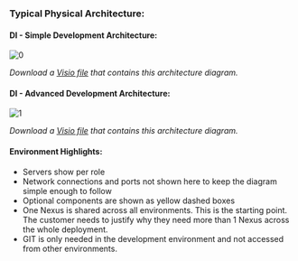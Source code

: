 
### Typical Physical Architecture:

#### DI - Simple Development Architecture:
![[0]][0]

*Download a [Visio file][vd-DI-6.4-dev-Simple] that contains this architecture diagram.*

#### DI - Advanced Development Architecture:
![[1]][1]

*Download a [Visio file][vd-DI-6.4-dev-Advanced] that contains this architecture diagram.*

#### Environment Highlights:
- Servers show per role
- Network connections and ports not shown here to keep the diagram simple enough to follow
- Optional components are shown as yellow dashed boxes
- One Nexus is shared across all environments.  This is the starting point.  The customer needs to justify why they need more than 1 Nexus across the whole deployment.
- GIT is only needed in the development environment and not accessed from other environments.

<!-- links -->
[0]: ./../../../resources/images/di-architecture/di-architecture6.4-simple.png "DI Architecture 6.4 - Simple Dev"
[vd-DI-6.4-dev-Simple]: ./../../../resources/templates/visio/di-architecture/di-architecture6.4-simple.vsd
[1]: ./../../../resources/images/di-architecture/DI-Architecture-6.4-Advanced.png "DI Architecture 6.4 - Advanced Dev"
[vd-DI-6.4-dev-Advanced]: ./../../../resources/templates/visio/di-architecture/DI-Architecture-6.4-Advanced.vsd
